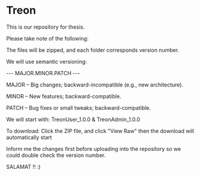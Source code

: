 # Treon
This is our repository for thesis.

Please take note of the following:

The files will be zipped, and each folder corresponds version number.

We will use semantic versioning:

--- MAJOR.MINOR.PATCH ---

MAJOR – Big changes; backward-incompatible (e.g., new architecture).

MINOR – New features; backward-compatible.

PATCH – Bug fixes or small tweaks; backward-compatible.



We will start with: TreonUser_1.0.0 & TreonAdmin_1.0.0

To download: Click the ZIP file, and click "View Raw" then the download will automatically start


Inform me the changes first before uploading into the repository so we could double check the version number.


SALAMAT !! :)
